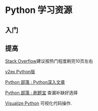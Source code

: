# Python 学习资源

## 入门

## 提高
[Stack Overflow]()建议按热门程度刷完10页左右

[v2ex Python版](https://www.v2ex.com/go/python)

[Python 部落 : Python深入文章](http://python.freelycode.com/contribution/list/4)

[Python 部落 : 刷题宝](http://python.freelycode.com/examination/exercise/index) 查漏补缺好选择

[Visualize Python](http://pythontutor.com/visualize.html#mode=edit) 可视化代码操作.